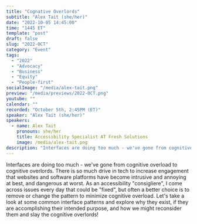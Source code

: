 ```yaml
---
title: "Cognative Overlords"
subtitle: "Alex Tait (she/her)"
date: "2022-10-05 14:45:00"
time: "1445 ET"
template: "post"
draft: false
slug: "2022-OCT"
category: "Event"
tags:
  - "2022"
  - "Advocacy"
  - "Business"
  - "Equity"
  - "People-first"
socialImage: "/media/alex-tait.png"
preview: "/media/previews/2022-OCT.png"
youtube: ""
calendar: ""
recorded: "October 5th, 2:45PM (ET)"
speaker: "Alex Tait (she/her)"
speakers:
  - name: Alex Tait
    pronouns: she/her
    title: Accessibility Specialist AT Fresh Solutions
    image: /media/alex-tait.png
description: "Interfaces are doing too much - we've gone from cognitive overload to cognitive overlords. There is so much drive in tech to increase engagement that websites and software platforms have become intrusive and annoying at best, and dangerous at worst. As an accessibility \"consigliere\", I come across issues every day that could be \"fixed\", but often a better choice is to remove or change the pattern to minimize cognitive overload. Let's take a look at some common interface patterns and explore why they exist, if they are accomplishing their intended purpose, and how we might reconsider them and slay the cognitive overlords!"
---
```

Interfaces are doing too much - we've gone from cognitive overload to cognitive overlords. There is so much drive in tech to increase engagement that websites and software platforms have become intrusive and annoying at best, and dangerous at worst. As an accessibility "consigliere", I come across issues every day that could be "fixed", but often a better choice is to remove or change the pattern to minimize cognitive overload. Let's take a look at some common interface patterns and explore why they exist, if they are accomplishing their intended purpose, and how we might reconsider them and slay the cognitive overlords!
